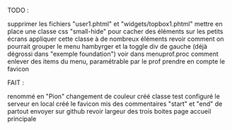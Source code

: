 TODO : 

supprimer les fichiers "user1.phtml" et "widgets/topbox1.phtml"
mettre en place une classe css "small-hide" pour cacher des éléments sur les petits écrans
appliquer cette classe à de nombreux éléments
revoir comment on pourrait grouper le menu hambyrger et la toggle div de gauche (déjà dégrossi dans "exemple foundation")
voir dans menuprof.proc comment enlever des items du menu, paramétrable par le prof
prendre en compte le favicon

FAIT : 

renommé en "Pion"
changement de couleur 
créé classe test
configuré le serveur en local
créé le favicon
mis des commentaires "start" et "end" de partout
envoyer sur github
revoir largeur des trois boites page accueil principale



